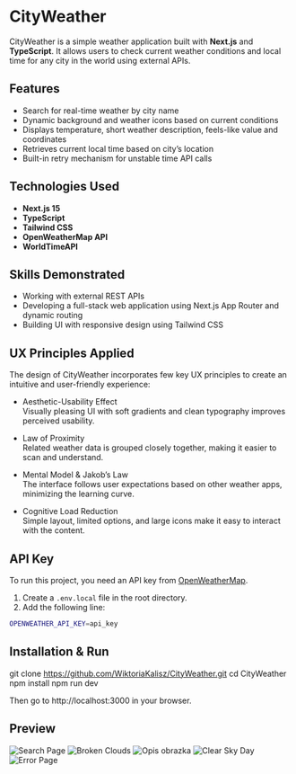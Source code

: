 # CityWeather

CityWeather is a simple weather application built with **Next.js** and **TypeScript**. It allows users to check current weather conditions and local time for any city in the world using external APIs.

## Features

- Search for real-time weather by city name
- Dynamic background and weather icons based on current conditions
- Displays temperature, short weather description, feels-like value and coordinates
- Retrieves current local time based on city’s location
- Built-in retry mechanism for unstable time API calls

## Technologies Used

- **Next.js 15**
- **TypeScript**
- **Tailwind CSS**
- **OpenWeatherMap API**
- **WorldTimeAPI**

## Skills Demonstrated

- Working with external REST APIs
- Developing a full-stack web application using Next.js App Router and dynamic routing
- Building UI with responsive design using Tailwind CSS

## UX Principles Applied

The design of CityWeather incorporates few key UX principles to create an intuitive and user-friendly experience:

- Aesthetic-Usability Effect  
Visually pleasing UI with soft gradients and clean typography improves perceived usability.

- Law of Proximity  
Related weather data is grouped closely together, making it easier to scan and understand.

- Mental Model & Jakob’s Law  
The interface follows user expectations based on other weather apps, minimizing the learning curve.

- Cognitive Load Reduction  
Simple layout, limited options, and large icons make it easy to interact with the content.

## API Key

To run this project, you need an API key from [OpenWeatherMap](https://openweathermap.org/api).

1. Create a `.env.local` file in the root directory.
2. Add the following line:

```bash
OPENWEATHER_API_KEY=api_key
```

## Installation & Run

git clone https://github.com/WiktoriaKalisz/CityWeather.git
cd CityWeather
npm install
npm run dev

Then go to http://localhost:3000 in your browser.

## Preview

![Search Page](images/Screenshot1.png)
![Broken Clouds](images/Screenshot2.png)
![Opis obrazka](images/Screenshot3.png)
![Clear Sky Day](images/Screenshot4.png)
![Error Page](images/Screenshot5.png)
